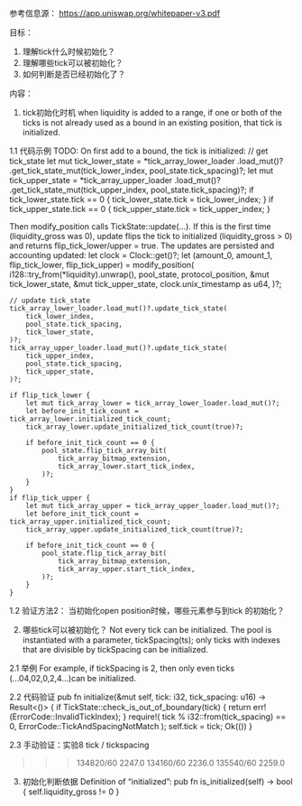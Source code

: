 参考信息源： https://app.uniswap.org/whitepaper-v3.pdf

目标：
1. 理解tick什么时候初始化？
2. 理解哪些tick可以被初始化？
3. 如何判断是否已经初始化了？

内容：
1. tick初始化时机
when liquidity is added to a range, if one or both of the ticks is not already used as a bound in 
an existing position, that tick is initialized. 

1.1 代码示例 TODO:
On first add to a bound, the tick is initialized:
    // get tick_state
    let mut tick_lower_state = *tick_array_lower_loader
        .load_mut()?
        .get_tick_state_mut(tick_lower_index, pool_state.tick_spacing)?;
    let mut tick_upper_state = *tick_array_upper_loader
        .load_mut()?
        .get_tick_state_mut(tick_upper_index, pool_state.tick_spacing)?;
    if tick_lower_state.tick == 0 {
        tick_lower_state.tick = tick_lower_index;
    }
    if tick_upper_state.tick == 0 {
        tick_upper_state.tick = tick_upper_index;
    }

Then modify_position calls TickState::update(...). If this is the first time (liquidity_gross was 0), update flips the tick to initialized (liquidity_gross > 0) and returns flip_tick_lower/upper = true.
The updates are persisted and accounting updated:
 let clock = Clock::get()?;
    let (amount_0, amount_1, flip_tick_lower, flip_tick_upper) = modify_position(
        i128::try_from(*liquidity).unwrap(),
        pool_state,
        protocol_position,
        &mut tick_lower_state,
        &mut tick_upper_state,
        clock.unix_timestamp as u64,
    )?;

    // update tick_state
    tick_array_lower_loader.load_mut()?.update_tick_state(
        tick_lower_index,
        pool_state.tick_spacing,
        tick_lower_state,
    )?;
    tick_array_upper_loader.load_mut()?.update_tick_state(
        tick_upper_index,
        pool_state.tick_spacing,
        tick_upper_state,
    )?;

    if flip_tick_lower {
        let mut tick_array_lower = tick_array_lower_loader.load_mut()?;
        let before_init_tick_count = tick_array_lower.initialized_tick_count;
        tick_array_lower.update_initialized_tick_count(true)?;

        if before_init_tick_count == 0 {
            pool_state.flip_tick_array_bit(
                tick_array_bitmap_extension,
                tick_array_lower.start_tick_index,
            )?;
        }
    }
    if flip_tick_upper {
        let mut tick_array_upper = tick_array_upper_loader.load_mut()?;
        let before_init_tick_count = tick_array_upper.initialized_tick_count;
        tick_array_upper.update_initialized_tick_count(true)?;

        if before_init_tick_count == 0 {
            pool_state.flip_tick_array_bit(
                tick_array_bitmap_extension,
                tick_array_upper.start_tick_index,
            )?;
        }
    }

1.2 验证方法2： 当初始化open position时候，哪些元素参与到tick 的初始化？






2. 哪些tick可以被初始化？
Not every tick can be initialized. The pool is instantiated with a parameter, tickSpacing(ts);
only ticks with indexes that are divisible by tickSpacing can be initialized. 

2.1 举例
For example, if tickSpacing is 2, then only even ticks (...04,02,0,2,4...)can be initialized. 

2.2 代码验证 
pub fn initialize(&mut self, tick: i32, tick_spacing: u16) -> Result<()> {
        if TickState::check_is_out_of_boundary(tick) {
            return err!(ErrorCode::InvalidTickIndex);
        }
        require!(
            tick % i32::from(tick_spacing) == 0,
            ErrorCode::TickAndSpacingNotMatch
        );
        self.tick = tick;
        Ok(())
    }

2.3 手动验证：实验8 tick / tickspacing 
>>> 134820/60
2247.0
>>> 134160/60
2236.0
>>> 135540/60
2259.0



3. 初始化判断依据
Definition of “initialized”:
    pub fn is_initialized(self) -> bool {
        self.liquidity_gross != 0
    }